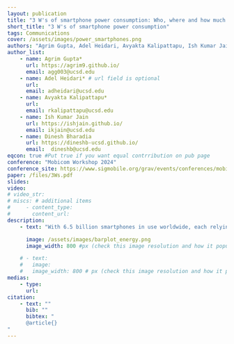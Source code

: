 ```yaml
---
layout: publication
title: "3 W's of smartphone power consumption: Who, where and how much is draining my battery?"
short_title: "3 W's of smartphone power consumption"
tags: Communications
cover: /assets/images/power_smartphones.png
authors: "Agrim Gupta, Adel Heidari, Avyakta Kalipattapu, Ish Kumar Jain, Dinesh Bharadia"   # needed for publist.html
author_list:
    - name: Agrim Gupta*
      url: https://agrim9.github.io/
      email: agg003@ucsd.edu
    - name: Adel Heidari* # url field is optional
      url: 
      email: adheidari@ucsd.edu
    - name: Avyakta Kalipattapu*
      url: 
      email: rkalipattapu@ucsd.edu
    - name: Ish Kumar Jain
      url: https://ishjain.github.io/ 
      email: ikjain@ucsd.edu
    - name: Dinesh Bharadia
      url: https://dineshb-ucsd.github.io/
      email:  dineshb@ucsd.edu
eqcon: true #Put true if you want equal contrribution on pub page
conference: "Mobicom Workshop 2024"
conference_site: https://www.sigmobile.org/grav/events/conferences/mobicom
paper: /files/3Ws.pdf
slides: 
video:
# video_str: 
# miscs: # additional items
#     - content_type: 
#       content_url: 
description:
    - text: "With 6.5 billion smartphones in use worldwide, each relying on a battery for key subsystems like display, compute, and cellular connectivity, previous studies on power consumption often used invalidated indirect estimates that failed to isolate specific hardware usage. We address this by utilizing Google's On Device Power Measurement (ODPM) tool for precise power measurements of individual components. Our findings indicate that connectivity (Wi-Fi, 4G/5G) and screen display are the primary power consumers, as shown with the Google Pixel 7A. We also confirmed similar power consumption trends using an energy estimation method on the Samsung S23+. Given the prevalence of smartphones, we discuss the challenges and opportunities for optimizing power usage."

      image: /assets/images/barplot_energy.png
      image_width: 800 #px (check this image resolution and how it populate on webpage)

    # - text:
    #   image:
    #   image_width: 800 # px (check this image resolution and how it populate on webpage)
medias:
    - type: 
      url: 
citation:
    - text: ""
      bib: "" 
      bibtex: "
      @article{}
"
---
```

